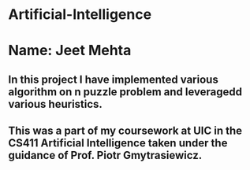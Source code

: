 # Artificial-Intelligence
# Name: Jeet Mehta
## In this project I have implemented various algorithm on n puzzle problem and leveragedd various heuristics. 
## This was a part of my coursework at UIC in the CS411 Artificial Intelligence taken under the guidance of Prof. Piotr Gmytrasiewicz.
